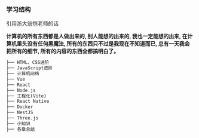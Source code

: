 ### 学习结构

引用浙大翁恺老师的话

**计算机的所有东西都是人做出来的, 别人能想的出来的, 我也一定能想的出来, 在计算机里头没有任何黑魔法, 所有的东西只不过是我现在不知道而已, 总有一天我会把所有的细节, 所有的内容的东西全都搞明白了。**

```bash
├── HTML、CSS进阶
├── JavaScript进阶
├── 计算机网络
├── Vue
├── React
├── Node.js
├── 工程化(Vite)
├── React Native
├── Docker
├── NestJS
├── Three.js
├── 小知识
├── 各章总结
```
